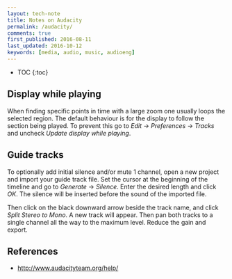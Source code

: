 ```yaml
---
layout: tech-note
title: Notes on Audacity
permalink: /audacity/
comments: true
first_published: 2016-08-11
last_updated: 2016-10-12
keywords: [media, audio, music, audioeng]
---
```


* TOC
{:toc}

## Display while playing

When finding specific points in time with a large zoom one usually loops the
selected region. The default behaviour is for the display to follow the section
being played. To prevent this go to *Edit* -> *Preferences* -> *Tracks* and
uncheck *Update display while playing*.

## Guide tracks

To optionally add initial silence and/or mute 1 channel, open a new project and
import your guide track file. Set the cursor at the beginning of the timeline
and go to *Generate* -> *Silence*. Enter the desired length and click *OK*. The
silence will be inserted before the sound of the imported file.

Then click on the black downward arrow beside the track name, and click *Split
Stereo to Mono*. A new track will appear. Then pan both tracks to a single
channel all the way to the maximum level. Reduce the gain and export.

## References

- <http://www.audacityteam.org/help/>
